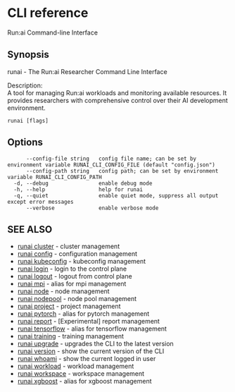 # CLI reference

Run:ai Command-line Interface

## Synopsis

runai - The Run:ai Researcher Command Line Interface

Description:\
A tool for managing Run:ai workloads and monitoring available resources. It provides researchers with comprehensive control over their AI development environment.

```
runai [flags]
```

## Options

```
      --config-file string   config file name; can be set by environment variable RUNAI_CLI_CONFIG_FILE (default "config.json")
      --config-path string   config path; can be set by environment variable RUNAI_CLI_CONFIG_PATH
  -d, --debug                enable debug mode
  -h, --help                 help for runai
  -q, --quiet                enable quiet mode, suppress all output except error messages
      --verbose              enable verbose mode
```

## SEE ALSO

* [runai cluster](new-cli/broken-reference/) - cluster management
* [runai config](new-cli/broken-reference/) - configuration management
* [runai kubeconfig](new-cli/broken-reference/) - kubeconfig management
* [runai login](new-cli/broken-reference/) - login to the control plane
* [runai logout](new-cli/broken-reference/) - logout from control plane
* [runai mpi](new-cli/broken-reference/) - alias for mpi management
* [runai node](new-cli/broken-reference/) - node management
* [runai nodepool](new-cli/broken-reference/) - node pool management
* [runai project](new-cli/broken-reference/) - project management
* [runai pytorch](new-cli/broken-reference/) - alias for pytorch management
* [runai report](new-cli/broken-reference/) - \[Experimental] report management
* [runai tensorflow](new-cli/broken-reference/) - alias for tensorflow management
* [runai training](new-cli/broken-reference/) - training management
* [runai upgrade](new-cli/broken-reference/) - upgrades the CLI to the latest version
* [runai version](new-cli/broken-reference/) - show the current version of the CLI
* [runai whoami](new-cli/broken-reference/) - show the current logged in user
* [runai workload](new-cli/broken-reference/) - workload management
* [runai workspace](new-cli/broken-reference/) - workspace management
* [runai xgboost](new-cli/broken-reference/) - alias for xgboost management
